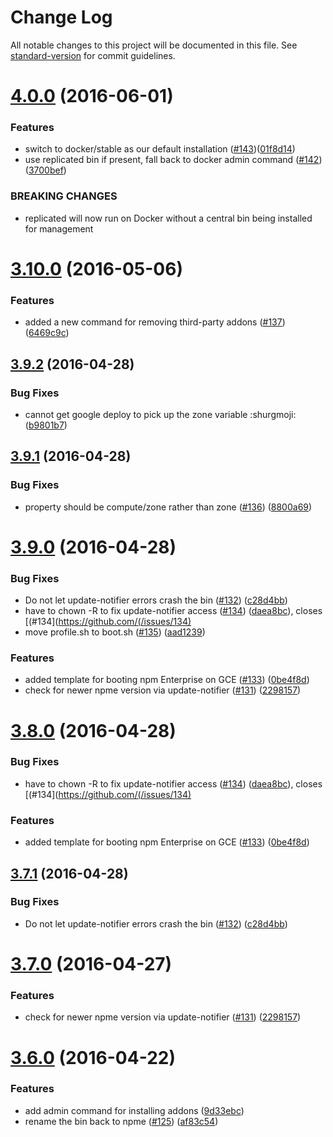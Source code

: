 # Change Log

All notable changes to this project will be documented in this file. See [standard-version](https://github.com/conventional-changelog/standard-version) for commit guidelines.

<a name="4.0.0"></a>
# [4.0.0](https://github.com/npm/npme-installer/compare/v3.10.0...v4.0.0) (2016-06-01)


### Features

* switch to docker/stable as our default installation ([#143](https://github.com/npm/npme-installer/issues/143))([01f8d14](https://github.com/npm/npme-installer/commit/01f8d14))
* use replicated bin if present, fall back to docker admin command ([#142](https://github.com/npm/npme-installer/issues/142))([3700bef](https://github.com/npm/npme-installer/commit/3700bef))


### BREAKING CHANGES

* replicated will now run on Docker without a central bin being installed for management



<a name="3.10.0"></a>
# [3.10.0](https://github.com/npm/npme-installer/compare/v3.9.2...v3.10.0) (2016-05-06)


### Features

* added a new command for removing third-party addons ([#137](https://github.com/npm/npme-installer/issues/137))([6469c9c](https://github.com/npm/npme-installer/commit/6469c9c))



<a name="3.9.2"></a>
## [3.9.2](https://github.com/npm/npme-installer/compare/v3.9.1...v3.9.2) (2016-04-28)


### Bug Fixes

* cannot get google deploy to pick up the zone variable :shurgmoji: ([b9801b7](https://github.com/npm/npme-installer/commit/b9801b7))



<a name="3.9.1"></a>
## [3.9.1](https://github.com/npm/npme-installer/compare/v3.9.0...v3.9.1) (2016-04-28)


### Bug Fixes

* property should be compute/zone rather than zone ([#136](https://github.com/npm/npme-installer/issues/136)) ([8800a69](https://github.com/npm/npme-installer/commit/8800a69))



<a name="3.9.0"></a>
# [3.9.0](https://github.com/npm/npme-installer/compare/v3.6.0...v3.9.0) (2016-04-28)


### Bug Fixes

* Do not let update-notifier errors crash the bin ([#132](https://github.com/npm/npme-installer/issues/132)) ([c28d4bb](https://github.com/npm/npme-installer/commit/c28d4bb))
* have to chown -R to fix update-notifier access ([#134](https://github.com/npm/npme-installer/issues/134)) ([daea8bc](https://github.com/npm/npme-installer/commit/daea8bc)), closes [(#134](https://github.com/(/issues/134)
* move profile.sh to boot.sh ([#135](https://github.com/npm/npme-installer/issues/135)) ([aad1239](https://github.com/npm/npme-installer/commit/aad1239))

### Features

* added template for booting npm Enterprise on GCE ([#133](https://github.com/npm/npme-installer/issues/133)) ([0be4f8d](https://github.com/npm/npme-installer/commit/0be4f8d))
* check for newer npme version via update-notifier ([#131](https://github.com/npm/npme-installer/issues/131)) ([2298157](https://github.com/npm/npme-installer/commit/2298157))



<a name="3.8.0"></a>
# [3.8.0](https://github.com/npm/npme-installer/compare/v3.7.1...v3.8.0) (2016-04-28)


### Bug Fixes

* have to chown -R to fix update-notifier access ([#134](https://github.com/npm/npme-installer/issues/134)) ([daea8bc](https://github.com/npm/npme-installer/commit/daea8bc)), closes [(#134](https://github.com/(/issues/134)

### Features

* added template for booting npm Enterprise on GCE ([#133](https://github.com/npm/npme-installer/issues/133)) ([0be4f8d](https://github.com/npm/npme-installer/commit/0be4f8d))



<a name="3.7.1"></a>
## [3.7.1](https://github.com/npm/npme-installer/compare/v3.7.0...v3.7.1) (2016-04-28)


### Bug Fixes

* Do not let update-notifier errors crash the bin ([#132](https://github.com/npm/npme-installer/issues/132)) ([c28d4bb](https://github.com/npm/npme-installer/commit/c28d4bb))



<a name="3.7.0"></a>
# [3.7.0](https://github.com/npm/npme-installer/compare/v3.6.0...v3.7.0) (2016-04-27)


### Features

* check for newer npme version via update-notifier ([#131](https://github.com/npm/npme-installer/issues/131)) ([2298157](https://github.com/npm/npme-installer/commit/2298157))



<a name="3.6.0"></a>
# [3.6.0](https://github.com/npm/npme-installer/compare/v3.5.0...v3.6.0) (2016-04-22)


### Features

* add admin command for installing addons ([9d33ebc](https://github.com/npm/npme-installer/commit/9d33ebc))
* rename the bin back to npme ([#125](https://github.com/npm/npme-installer/issues/125)) ([af83c54](https://github.com/npm/npme-installer/commit/af83c54))
